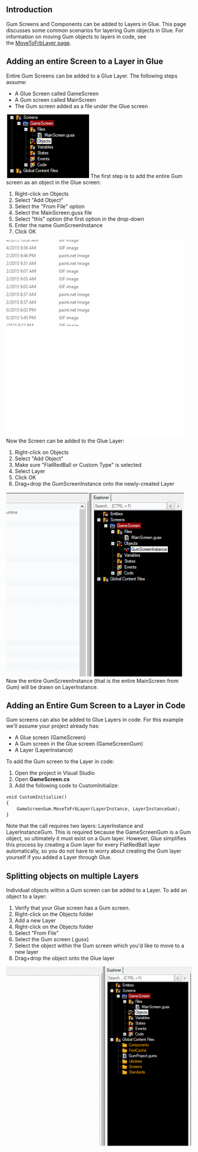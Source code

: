 ## Introduction

Gum Screens and Components can be added to Layers in Glue. This page discusses some common scenarios for layering Gum objects in Glue. For information on moving Gum objects to layers in code, see the [MoveToFrbLayer page](/documentation/api/gum-runtime-api/gum-wireframe-graphicaluielement/movetofrblayer/.md).

## Adding an entire Screen to a Layer in Glue

Entire Gum Screens can be added to a Glue Layer. The following steps assume:

-   A Glue Screen called GameScreen
-   A Gum screen called MainScreen
-   The Gum screen added as a file under the Glue screen

![LayeredGumScreen1.PNG](/media/migrated_media-LayeredGumScreen1.PNG) The first step is to add the entire Gum screen as an object in the Glue screen:

1.  Right-click on Objects
2.  Select "Add Object"
3.  Select the "From File" option
4.  Select the MainScreen.gusx file
5.  Select "this" option (the first option in the drop-down
6.  Enter the name GumScreenInstance
7.  Click OK

![AddingGumScreenInstanceToGlue.gif](/media/migrated_media-AddingGumScreenInstanceToGlue.gif) Now the Screen can be added to the Glue Layer:

1.  Right-click on Objects
2.  Select "Add Object"
3.  Make sure "FlatRedBall or Custom Type" is selected
4.  Select Layer
5.  Click OK
6.  Drag+drop the GumScreenInstance onto the newly-created Layer

![AddGumScreenToLayer.gif](/media/migrated_media-AddGumScreenToLayer.gif) Now the entire GumScreenInstance (that is the entire MainScreen from Gum) will be drawn on LayerInstance.

## Adding an Entire Gum Screen to a Layer in Code

Gum screens can also be added to Glue Layers in code. For this example we'll assume your project already has:

-   A Glue screen (GameScreen)
-   A Gum screen in the Glue screen (GameScreenGum)
-   A Layer (LayerInstance)

To add the Gum screen to the Layer in code:

1.  Open the project in Visual Studio
2.  Open **GameScreen.cs**
3.  Add the following code to CustomInitialize:

``` lang:c#
void CustomInitialize()
{
    GameScreenGum.MoveToFrbLayer(LayerInstance, LayerInstanceGum);
}
```

Note that the call requires two layers: LayerInstance and LayerInstanceGum. This is required because the GameScreenGum is a Gum object, so ultimately it must exist on a Gum layer. However, Glue simplifies this process by creating a Gum layer for every FlatRedBall layer automatically, so you do not have to worry about creating the Gum layer yourself if you added a Layer through Glue.

## Splitting objects on multiple Layers

Individual objects within a Gum screen can be added to a Layer. To add an object to a layer:

1.  Verify that your Glue screen has a Gum screen.
2.  Right-click on the Objects folder
3.  Add a new Layer
4.  Right-click on the Objects folder
5.  Select "From File"
6.  Select the Gum screen (.gusx)
7.  Select the object within the Gum screen which you'd like to move to a new layer
8.  Drag+drop the object onto the Glue layer

![AddGumInstanceToLayer.gif](/media/migrated_media-AddGumInstanceToLayer.gif)
